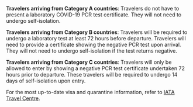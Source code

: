 **Travelers arriving from Category A countries**: Travelers do not have to present a laboratory COVID-19 PCR test certificate. They will not need to undergo self-isolation.

**Travelers arriving from Category B countries**: Travelers will be required to undergo a laboratory test at least 72 hours before departure. Travelers will need to provide a certificate showing the negative PCR test upon arrival. They will not need to undergo self-isolation if the test returns negative.

**Travelers arriving from Category C countries**: Travelers will only be allowed to enter by showing a negative PCR test certificate undertaken 72 hours prior to departure. These travelers will be required to undergo 14 days of self-isolation upon entry.

For the most up-to-date visa and quarantine information, refer to [IATA Travel Centre](https://www.iatatravelcentre.com/international-travel-document-news/1580226297.htm).
